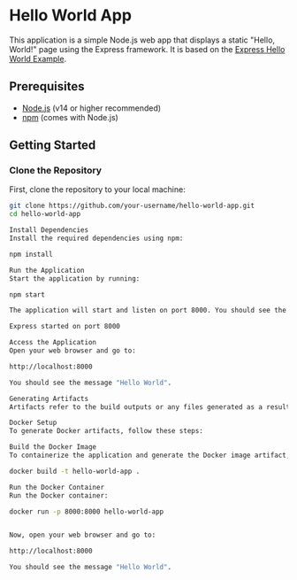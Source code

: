 # Hello World App

This application is a simple Node.js web app that displays a static "Hello, World!" page using the Express framework. It is based on the [Express Hello World Example](https://github.com/expressjs/express/tree/master/examples/hello-world).

## Prerequisites

- [Node.js](https://nodejs.org/) (v14 or higher recommended)
- [npm](https://www.npmjs.com/) (comes with Node.js)

## Getting Started

### Clone the Repository

First, clone the repository to your local machine:

```bash
git clone https://github.com/your-username/hello-world-app.git
cd hello-world-app

Install Dependencies
Install the required dependencies using npm:

npm install

Run the Application
Start the application by running:

npm start

The application will start and listen on port 8000. You should see the following output:

Express started on port 8000

Access the Application
Open your web browser and go to:

http://localhost:8000

You should see the message "Hello World".

Generating Artifacts
Artifacts refer to the build outputs or any files generated as a result of running your application or build process. In this context, since this is a simple web app, artifacts might include any logs, compiled files, or packaged applications. For this app, the main focus will be on Docker artifacts.

Docker Setup
To generate Docker artifacts, follow these steps:

Build the Docker Image
To containerize the application and generate the Docker image artifact, run:

docker build -t hello-world-app .

Run the Docker Container
Run the Docker container:

docker run -p 8000:8000 hello-world-app


Now, open your web browser and go to:

http://localhost:8000

You should see the message "Hello World".

